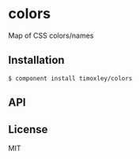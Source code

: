 
# colors

  Map of CSS colors/names

## Installation

    $ component install timoxley/colors

## API

   

## License

  MIT
